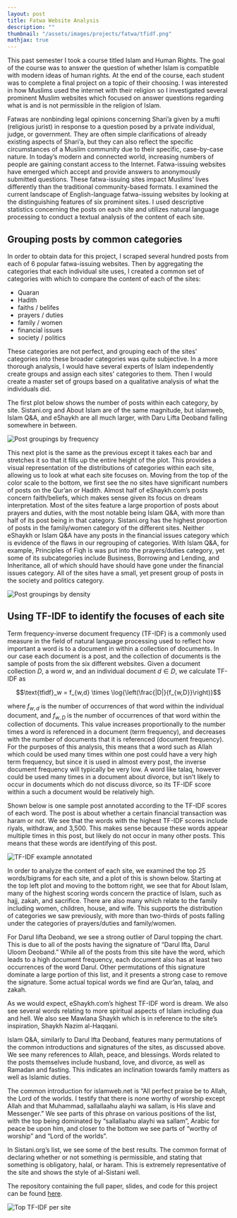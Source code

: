 ```yaml
---
layout: post
title: Fatwa Website Analysis
description: ""
thumbnail: "/assets/images/projects/fatwa/tfidf.png"
mathjax: true
---
```


This past semester I took a course titled Islam and Human Rights. The goal of the course was to answer the question of whether Islam is compatible with modern ideas of human rights. At the end of the course, each student was to complete a final project on a topic of their choosing. I was interested in how Muslims used the internet with their religion so I investigated several prominent Muslim websites which focused on answer questions regarding what is and is not permissible in the religion of Islam.

Fatwas are nonbinding legal opinions concerning Shari’a given by a mufti (religious jurist) in response to a question posed by a private individual, judge, or government. They are often simple clarifications of already existing aspects of Shari’a, but they can also reflect the specific circumstances of a Muslim community due to their specific, case-by-case nature. In today’s modern and connected world, increasing numbers of people are gaining constant access to the Internet. Fatwa-issuing websites have emerged which accept and provide answers to anonymously submitted questions. These fatwa-issuing sites impact Muslims’ lives differently than the traditional community-based formats. I examined the current landscape of English-language fatwa-issuing websites by looking at the distinguishing features of six prominent sites. I used descriptive statistics concerning the posts on each site and utilizes natural language processing to conduct a textual analysis of the content of each site.

## Grouping posts by common categories

In order to obtain data for this project, I scraped several hundred posts from each of 6 popular fatwa-issuing websites. Then by aggregating the categories that each individual site uses, I created a common set of categories with which to compare the content of each of the sites:

- Quaran
- Hadith
- faiths / belifes
- prayers / duties
- family / women
- financial issues
- society / politics

These categories are not perfect, and grouping each of the sites' categories into these broader categories was quite subjective. In a more thorough analysis, I would have several experts of Islam independently create groups and assign each sites' categories to them. Then I would create a master set of groups based on a qualitative analysis of what the individuals did. 

The first plot below shows the number of posts within each category, by site. Sistani.org and About Islam are of the same magnitude, but islamweb, Islam Q&A, and eShaykh are all much larger, with Daru Lifta Deoband falling somewhere in between. 

![Post groupings by frequency](/assets/images/projects/fatwa/by-site-frequency.png)


This next plot is the same as the previous except it takes each bar and stretches it so that it fills up the entire height of the plot. This provides a visual representation of the distributions of categories within each site, allowing us to look at what each site focuses on. Moving from the top of the color scale to the bottom, we first see the no sites have significant numbers of posts on the Qur’an or Hadith. Almost half of eShaykh.com’s posts concern faith/beliefs, which makes sense given its focus on dream interpretation. Most of the sites feature a large proportion of posts about prayers and duties, with the most notable being Islam Q&A, with more than half of its post being in that category. Sistani.org has the highest proportion of posts in the family/women category of the different sites. Neither eShaykh or Islam Q&A have any posts in the financial issues category which is evidence of the flaws in our regrouping of categories. With Islam Q&A, for example, Principles of Fiqh is was put into the prayers/duties category, yet some of its subcategories include Business, Borrowing and Lending, and Inheritance, all of which should have should have gone under the financial issues category. All of the sites have a small, yet present group of posts in the society and politics category.



![Post groupings by density](/assets/images/projects/fatwa/by-site-density.png)



## Using TF-IDF to identify the focuses of each site
Term frequency-inverse document frequency (TF-IDF) is a commonly used measure
in the field of natural language processing used to reflect how important a word is to a document
in within a collection of documents. In our case each document is a post, and the collection of
documents is the sample of posts from the six different websites. Given a document collection $D$, a word $w$, and an individual document $d \in D$, we calculate TF-IDF as

$$\text{tfidf}_w = f_{w,d} \times \log{\left(\frac{|D|}{f_{w,D}}\right)}$$

where $f_{w,d}$ is the number of occurrences of that word within the individual document, and $f_{w,D}$ is the number of occurrences of that word within the collection of documents.  This value
increases proportionally to the number times a word is referenced in a document (term frequency),
and decreases with the number of documents that it is referenced (document frequency). For the
purposes of this analysis, this means that a word such as Allah which could be used many times
within one post could have a very high term frequency, but since it is used in almost every post,
the inverse document frequency will typically be very low. A word like talaq, however could be
used many times in a document about divorce, but isn’t likely to occur in documents which do not
discuss divorce, so its TF-IDF score within a such a document would be relatively high.

Shown below is one sample post annotated according to the TF-IDF scores of each word. The post is about whether a certain financial transaction was haram or not. We see that the words
with the highest TF-IDF scores include riyals, withdraw, and 3,500. This makes sense because
these words appear multiple times in this post, but likely do not occur in many other posts. This
means that these words are identifying of this post.

![TF-IDF example annotated](/assets/images/projects/fatwa/annotated.png)


In order to analyze the content of each site, we examined the top 25 words/bigrams for each site, and a plot of this is shown below. Starting at the top left plot and moving to the bottom right, we see
that for About Islam, many of the highest scoring words concern the practice of Islam, such as hajj,
zakah, and sacrifice. There are also many which relate to the family including women, children,
house, and wife. This supports the distribution of categories we saw previously, with more than
two-thirds of posts falling under the categories of prayers/duties and family/women.

For Darul Iifta Deoband, we see a strong outlier of Darul topping the chart. This is due to
all of the posts having the signature of “Darul Ifta, Darul Uloom Deoband.” While all of the posts
from this site have the word, which leads to a high document frequency, each document also has
at least two occurrences of the word Darul. Other permutations of this signature dominate a large
portion of this list, and it presents a strong case to remove the signature. Some actual topical words
we find are Qur’an, talaq, and zakah.

As we would expect, eShaykh.com’s highest TF-IDF word is dream. We also see several
words relating to more spiritual aspects of Islam including dua and hell. We also see Mawlana
Shaykh which is in reference to the site’s inspiration, Shaykh Nazim al-Haqqani.

Islam Q&A, similarly to Darul Ifta Deoband, features many permutations of the common
introductions and signatures of the sites, as discussed above. We see many references to Allah,
peace, and blessings. Words related to the posts themselves include husband, love, and divorce,
as well as Ramadan and fasting. This indicates an inclination towards family matters as well as
Islamic duties.

The common introduction for islamweb.net is “All perfect praise be to Allah, the Lord of the
worlds. I testify that there is none worthy of worship except Allah and that Muhammad, sallallaahu
alayhi wa sallam, is His slave and Messenger.” We see parts of this phrase on various positions of
the list, with the top being dominated by “sallallaahu alayhi wa sallam”, Arabic for peace be upon
him, and closer to the bottom we see parts of “worthy of worship” and “Lord of the worlds”.

In Sistani.org’s list, we see some of the best results. The common format of declaring
whether or not something is permissible, and stating that something is obligatory, halal, or haram.
This is extremely representative of the site and shows the style of al-Sistani well.

The repository containing the full paper, slides, and code for this project can be found [here](https://github.com/nicholashanoian/fatwa-website-analysis).

![Top TF-IDF per site](/assets/images/projects/fatwa/tfidf.png)
